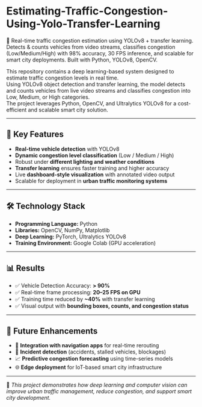 # Estimating-Traffic-Congestion-Using-Yolo-Transfer-Learning
🚦 Real-time traffic congestion estimation using YOLOv8 + transfer learning. Detects &amp; counts vehicles from video streams, classifies congestion (Low/Medium/High) with 98% accuracy, 30 FPS inference, and scalable for smart city deployments. Built with Python, YOLOv8, OpenCV.

This repository contains a deep learning-based system designed to estimate traffic congestion levels in real time.  
Using YOLOv8 object detection and transfer learning, the model detects and counts vehicles from live video streams and classifies congestion into Low, Medium, or High categories.  
The project leverages Python, OpenCV, and Ultralytics YOLOv8 for a cost-efficient and scalable smart city solution.

---

## 🚀 Key Features
- **Real-time vehicle detection** with YOLOv8  
- **Dynamic congestion level classification** (Low / Medium / High)  
- Robust under **different lighting and weather conditions**  
- **Transfer learning** ensures faster training and higher accuracy  
- Live **dashboard-style visualization** with annotated video output  
- Scalable for deployment in **urban traffic monitoring systems**

---

## 🛠️ Technology Stack
- **Programming Language:** Python  
- **Libraries:** OpenCV, NumPy, Matplotlib  
- **Deep Learning:** PyTorch, Ultralytics YOLOv8  
- **Training Environment:** Google Colab (GPU acceleration)  

---

## 📊 Results
- ✅ Vehicle Detection Accuracy: **> 90%**  
- ✅ Real-time frame processing: **20–25 FPS on GPU**  
- ✅ Training time reduced by **~40%** with transfer learning  
- ✅ Visual output with **bounding boxes, counts, and congestion status**

---

## 🔮 Future Enhancements
- 🔗 **Integration with navigation apps** for real-time rerouting  
- 🚨 **Incident detection** (accidents, stalled vehicles, blockages)  
- 📈 **Predictive congestion forecasting** using time-series models  
- 🌐 **Edge deployment** for IoT-based smart city infrastructure  

---

📌 *This project demonstrates how deep learning and computer vision can improve urban traffic management, reduce congestion, and support smart city development.*  
